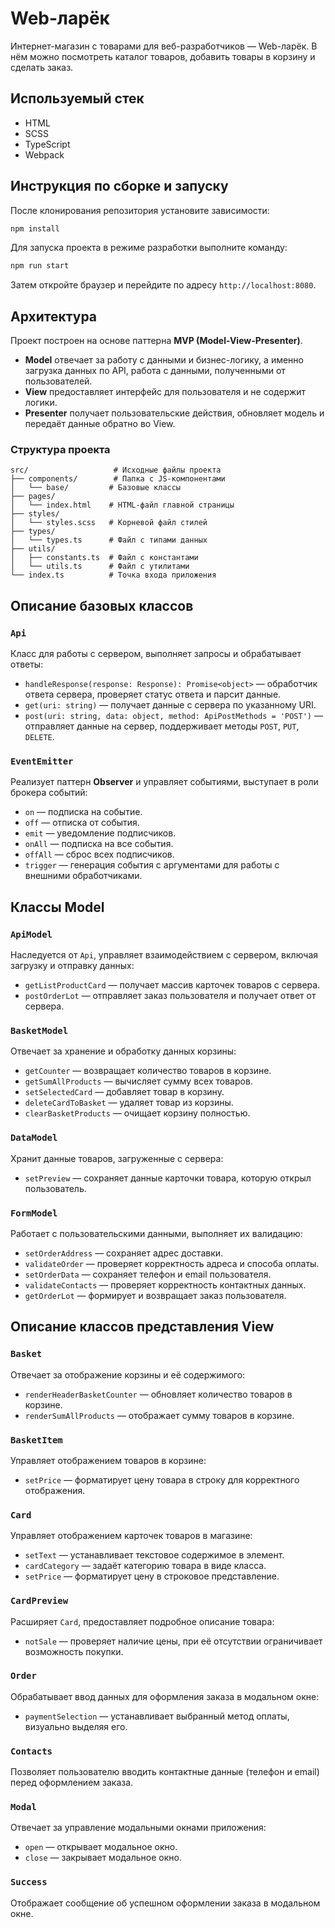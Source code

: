 # Web-ларёк

Интернет-магазин с товарами для веб-разработчиков — Web-ларёк. В нём можно посмотреть каталог товаров, добавить товары в корзину и сделать заказ.

## Используемый стек
- HTML
- SCSS
- TypeScript
- Webpack

## Инструкция по сборке и запуску
После клонирования репозитория установите зависимости:
```sh
npm install
```

Для запуска проекта в режиме разработки выполните команду:
```sh
npm run start
```
Затем откройте браузер и перейдите по адресу `http://localhost:8080`.

## Архитектура
Проект построен на основе паттерна **MVP (Model-View-Presenter)**.
- **Model** отвечает за работу с данными и бизнес-логику, а именно загрузка данных по API, работа с данными, полученными от пользователей.
- **View** предоставляет интерфейс для пользователя и не содержит логики.
- **Presenter** получает пользовательские действия, обновляет модель и передаёт данные обратно во View.

### Структура проекта
```
src/                   # Исходные файлы проекта
├── components/        # Папка с JS-компонентами
│   └── base/         # Базовые классы
├── pages/
│   └── index.html    # HTML-файл главной страницы
├── styles/
│   └── styles.scss   # Корневой файл стилей
├── types/
│   └── types.ts      # Файл с типами данных
├── utils/
│   ├── constants.ts  # Файл с константами
│   └── utils.ts      # Файл с утилитами
└── index.ts          # Точка входа приложения
```

## Описание базовых классов

### `Api`
Класс для работы с сервером, выполняет запросы и обрабатывает ответы:
- `handleResponse(response: Response): Promise<object>` — обработчик ответа сервера, проверяет статус ответа и парсит данные.
- `get(uri: string)` — получает данные с сервера по указанному URI.
- `post(uri: string, data: object, method: ApiPostMethods = 'POST')` — отправляет данные на сервер, поддерживает методы `POST`, `PUT`, `DELETE`.

### `EventEmitter`
Реализует паттерн **Observer** и управляет событиями, выступает в роли брокера событий:
- `on` — подписка на событие.
- `off` — отписка от события.
- `emit` — уведомление подписчиков.
- `onAll` — подписка на все события.
- `offAll` — сброс всех подписчиков.
- `trigger` — генерация события с аргументами для работы с внешними обработчиками.

## Классы Model

### `ApiModel`
Наследуется от `Api`, управляет взаимодействием с сервером, включая загрузку и отправку данных:
- `getListProductCard` — получает массив карточек товаров с сервера.
- `postOrderLot` — отправляет заказ пользователя и получает ответ от сервера.

### `BasketModel`
Отвечает за хранение и обработку данных корзины:
- `getCounter` — возвращает количество товаров в корзине.
- `getSumAllProducts` — вычисляет сумму всех товаров.
- `setSelectedCard` — добавляет товар в корзину.
- `deleteCardToBasket` — удаляет товар из корзины.
- `clearBasketProducts` — очищает корзину полностью.

### `DataModel`
Хранит данные товаров, загруженные с сервера:
- `setPreview` — сохраняет данные карточки товара, которую открыл пользователь.

### `FormModel`
Работает с пользовательскими данными, выполняет их валидацию:
- `setOrderAddress` — сохраняет адрес доставки.
- `validateOrder` — проверяет корректность адреса и способа оплаты.
- `setOrderData` — сохраняет телефон и email пользователя.
- `validateContacts` — проверяет корректность контактных данных.
- `getOrderLot` — формирует и возвращает заказ пользователя.

## Описание классов представления View

### `Basket`
Отвечает за отображение корзины и её содержимого:
- `renderHeaderBasketCounter` — обновляет количество товаров в корзине.
- `renderSumAllProducts` — отображает сумму товаров в корзине.

### `BasketItem`
Управляет отображением товаров в корзине:
- `setPrice` — форматирует цену товара в строку для корректного отображения.

### `Card`
Управляет отображением карточек товаров в магазине:
- `setText` — устанавливает текстовое содержимое в элемент.
- `cardCategory` — задаёт категорию товара в виде класса.
- `setPrice` — форматирует цену в строковое представление.

### `CardPreview`
Расширяет `Card`, предоставляет подробное описание товара:
- `notSale` — проверяет наличие цены, при её отсутствии ограничивает возможность покупки.

### `Order`
Обрабатывает ввод данных для оформления заказа в модальном окне:
- `paymentSelection` — устанавливает выбранный метод оплаты, визуально выделяя его.

### `Contacts`
Позволяет пользователю вводить контактные данные (телефон и email) перед оформлением заказа.

### `Modal`
Отвечает за управление модальными окнами приложения:
- `open` — открывает модальное окно.
- `close` — закрывает модальное окно.

### `Success`
Отображает сообщение об успешном оформлении заказа в модальном окне.